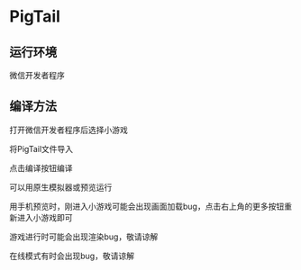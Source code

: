 # PigTail
## 运行环境
微信开发者程序
## 编译方法
打开微信开发者程序后选择小游戏

将PigTail文件导入

点击编译按钮编译

可以用原生模拟器或预览运行

用手机预览时，刚进入小游戏可能会出现画面加载bug，点击右上角的更多按钮重新进入小游戏即可

游戏进行时可能会出现渲染bug，敬请谅解

在线模式有时会出现bug，敬请谅解
